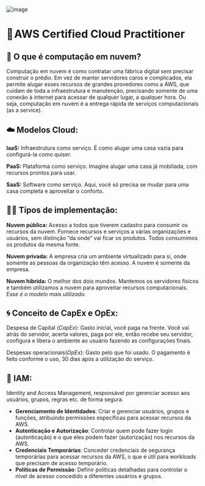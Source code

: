 ![image](https://github.com/user-attachments/assets/361b2ba6-5705-44f0-b28e-565e388adcf3)

# 🧡 AWS Certified Cloud Practitioner

## 💫 O que é computação em nuvem?

Computação em nuvem é como contratar uma fábrica digital sem precisar construir o prédio. Em vez de manter servidores caros e complicados, ela permite alugar esses recursos de grandes provedores como a AWS, que cuidam de toda a infraestrutura e manutenção, precisando somente de uma conexão à internet para acessar de qualquer lugar, a qualquer hora. Ou seja, computação em nuvem é a entrega rápida de serviços computacionais (as a service).

## ☁️ Modelos Cloud:
**IaaS:** Infraestrutura como serviço. É como alugar uma casa vazia para configurá-la como quiser.

**PaaS:** Plataforma como serviço. Imagine alugar uma casa já mobiliada, com recursos prontos para usar.

**SaaS:** Software como serviço. Aqui, você só precisa se mudar para uma casa completa e aproveitar o conforto.

## 👩‍💻 Tipos de implementação:

**Nuvem pública:** Acesso a todos que tiverem cadastro para consumir os recursos da nuvem. Fornece recursos e serviços a várias organizações e usuários, sem distinção “da onde” vai ficar os produtos. Todos consumimos os produtos da mesma fonte.

**Nuvem privada:** A empresa cria um ambiente virtualizado para si, onde somente as pessoas da organização têm acesso. A nuvem é somente da empresa.

**Nuvem hibrida:** O melhor dos dois mundos. Mantemos os servidores físicos e também utilizamos a nuvem para aproveitar recursos computacionais. *Esse é o modelo mais utilizado.*

## 🌀 Conceito de CapEx e OpEx:

Despesa de Capital (*CapEx*): Gasto inicial, você paga na frente. Você vai atrás do servidor, acerta valores, paga por ele, então recebe seu servidor, configura e libera o ambiente ao usuário fazendo as configurações finais.

Despesas operacionais(*OpEx*): Gasto pelo que foi usado. O pagamento é feito conforme o uso, 30 dias após a utilização do serviço.

## 🤺 IAM:
Identity and Access Management, responsável por gerenciar acesso aos usuários, grupos, regras etc. de forma segura. 
- **Gerenciamento de Identidades**: Criar e gerenciar usuários, grupos e funções, atribuindo permissões específicas para acessar recursos da AWS.
- **Autenticação e Autorização**: Controlar quem pode fazer login (autenticação) e o que eles podem fazer (autorização) nos recursos da AWS.
- **Credenciais Temporárias**: Conceder credenciais de segurança temporárias para acessar recursos da AWS, o que é útil para workloads que precisam de acesso temporário.
- **Políticas de Permissão**: Definir políticas detalhadas para controlar o nível de acesso concedido a diferentes usuários e grupos.

